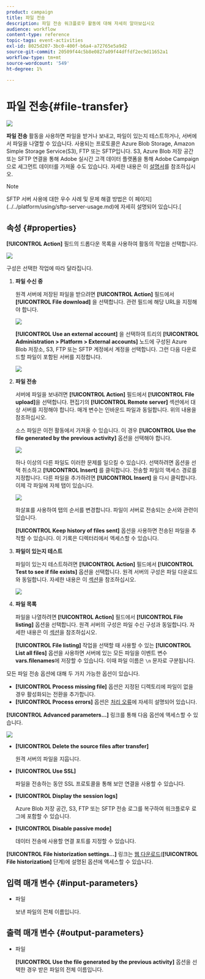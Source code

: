 ```yaml
---
product: campaign
title: 파일 전송
description: 파일 전송 워크플로우 활동에 대해 자세히 알아보십시오
audience: workflow
content-type: reference
topic-tags: event-activities
exl-id: 8025d207-3bc0-400f-b6a4-a72765e5a9d2
source-git-commit: 20509f44c5b8e0827a09f44dffdf2ec9d11652a1
workflow-type: tm+mt
source-wordcount: '549'
ht-degree: 1%

---
```


# 파일 전송{#file-transfer}

![](../../assets/common.svg)

**파일 전송** 활동을 사용하면 파일을 받거나 보내고, 파일이 있는지 테스트하거나, 서버에서 파일을 나열할 수 있습니다. 사용되는 프로토콜은 Azure Blob Storage, Amazon Simple Storage Service(S3), FTP 또는 SFTP입니다.
S3, Azure Blob 저장 공간 또는 SFTP 연결을 통해 Adobe 실시간 고객 데이터 플랫폼을 통해 Adobe Campaign으로 세그먼트 데이터를 가져올 수도 있습니다. 자세한 내용은 이 [설명서](https://experienceleague.adobe.com/docs/experience-platform/destinations/catalog/email-marketing/adobe-campaign.html)를 참조하십시오.

>[!NOTE]
>
>SFTP 서버 사용에 대한 우수 사례 및 문제 해결 방법은 이 페이지](../../platform/using/sftp-server-usage.md)에 자세히 설명되어 있습니다.[

## 속성 {#properties}

**[!UICONTROL Action]** 필드의 드롭다운 목록을 사용하여 활동의 작업을 선택합니다.

![](assets/file_transfert_action.png)

구성은 선택한 작업에 따라 달라집니다.

1. **파일 수신 중**

   원격 서버에 저장된 파일을 받으려면 **[!UICONTROL Action]** 필드에서 **[!UICONTROL File download]** 을 선택합니다. 관련 필드에 해당 URL을 지정해야 합니다.

   ![](assets/file_transfert_edit.png)

   **[!UICONTROL Use an external account]** 을 선택하여 트리의 **[!UICONTROL Administration > Platform > External accounts]** 노드에 구성된 Azure Blob 저장소, S3, FTP 또는 SFTP 계정에서 계정을 선택합니다. 그런 다음 다운로드할 파일이 포함된 서버를 지정합니다.

   ![](assets/file_transfert_edit_external.png)

1. **파일 전송**

   서버에 파일을 보내려면 **[!UICONTROL Action]** 필드에서 **[!UICONTROL File upload]**&#x200B;을 선택합니다. 편집기의 **[!UICONTROL Remote server]** 섹션에서 대상 서버를 지정해야 합니다. 매개 변수는 인바운드 파일과 동일합니다. 위의 내용을 참조하십시오.

   소스 파일은 이전 활동에서 가져올 수 있습니다. 이 경우 **[!UICONTROL Use the file generated by the previous activity]** 옵션을 선택해야 합니다.

   ![](assets/file_transfert_edit_send.png)

   하나 이상의 다른 파일도 이러한 문제를 일으킬 수 있습니다. 선택하려면 옵션을 선택 취소하고 **[!UICONTROL Insert]** 를 클릭합니다. 전송할 파일의 액세스 경로를 지정합니다. 다른 파일을 추가하려면 **[!UICONTROL Insert]** 을 다시 클릭합니다. 이제 각 파일에 자체 탭이 있습니다.

   ![](assets/file_transfert_source.png)

   화살표를 사용하여 탭의 순서를 변경합니다. 파일이 서버로 전송되는 순서와 관련이 있습니다.

   **[!UICONTROL Keep history of files sent]** 옵션을 사용하면 전송된 파일을 추적할 수 있습니다. 이 기록은 디렉터리에서 액세스할 수 있습니다.

1. **파일이 있는지 테스트**

   파일이 있는지 테스트하려면 **[!UICONTROL Action]** 필드에서 **[!UICONTROL Test to see if file exists]** 옵션을 선택합니다. 원격 서버의 구성은 파일 다운로드와 동일합니다. 자세한 내용은 이 [섹션](#properties)을 참조하십시오.

   ![](assets/file_transfert_edit_test.png)

1. **파일 목록**

   파일을 나열하려면 **[!UICONTROL Action]** 필드에서 **[!UICONTROL File listing]** 옵션을 선택합니다. 원격 서버의 구성은 파일 수신 구성과 동일합니다. 자세한 내용은 이 [섹션](#properties)을 참조하십시오.

   **[!UICONTROL File listing]** 작업을 선택할 때 사용할 수 있는 **[!UICONTROL List all files]** 옵션을 사용하면 서버에 있는 모든 파일을 이벤트 변수 **vars.filenames**&#x200B;에 저장할 수 있습니다. 이때 파일 이름은 `\n` 문자로 구분됩니다.

모든 파일 전송 옵션에 대해 두 가지 가능한 옵션이 있습니다.

* **[!UICONTROL Process missing file]** 옵션은 지정된 디렉토리에 파일이 없을 경우 활성화되는 전환을 추가합니다.
* **[!UICONTROL Process errors]** 옵션은 [처리 오류](monitoring-workflow-execution.md#processing-errors)에 자세히 설명되어 있습니다.

**[!UICONTROL Advanced parameters...]** 링크를 통해 다음 옵션에 액세스할 수 있습니다.

![](assets/file_transfert_advanced.png)

* **[!UICONTROL Delete the source files after transfer]**

   원격 서버의 파일을 지웁니다.

* **[!UICONTROL Use SSL]**

   파일을 전송하는 동안 SSL 프로토콜을 통해 보안 연결을 사용할 수 있습니다.

* **[!UICONTROL Display the session logs]**

   Azure Blob 저장 공간, S3, FTP 또는 SFTP 전송 로그를 복구하여 워크플로우 로그에 포함할 수 있습니다.

* **[!UICONTROL Disable passive mode]**

   데이터 전송에 사용할 연결 포트를 지정할 수 있습니다.

**[!UICONTROL File historization settings...]** 링크는 [웹 다운로드](web-download.md)(**[!UICONTROL File historization]** 단계)에 설명된 옵션에 액세스할 수 있습니다.

## 입력 매개 변수 {#input-parameters}

* 파일

   보낸 파일의 전체 이름입니다.

## 출력 매개 변수 {#output-parameters}

* 파일

   **[!UICONTROL Use the file generated by the previous activity]** 옵션을 선택한 경우 받은 파일의 전체 이름입니다.

